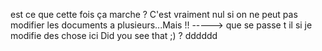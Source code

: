 
est ce que cette fois ça marche ?
C'est vraiment nul si on ne peut pas modifier les documents a plusieurs...Mais !!
-----> que se passe t il si je modifie des chose ici
Did you see that ;) ? 
dddddd
